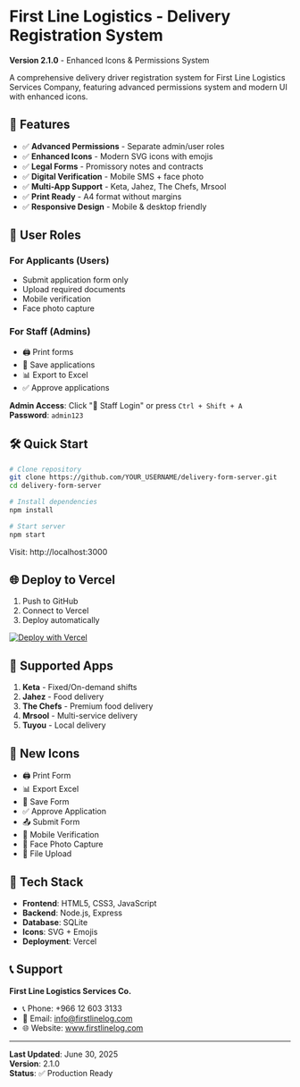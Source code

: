 # First Line Logistics - Delivery Registration System

**Version 2.1.0** - Enhanced Icons & Permissions System

A comprehensive delivery driver registration system for First Line Logistics Services Company, featuring advanced permissions system and modern UI with enhanced icons.

## 🚀 Features

- ✅ **Advanced Permissions** - Separate admin/user roles
- ✅ **Enhanced Icons** - Modern SVG icons with emojis
- ✅ **Legal Forms** - Promissory notes and contracts
- ✅ **Digital Verification** - Mobile SMS + face photo
- ✅ **Multi-App Support** - Keta, Jahez, The Chefs, Mrsool
- ✅ **Print Ready** - A4 format without margins
- ✅ **Responsive Design** - Mobile & desktop friendly

## 🔐 User Roles

### For Applicants (Users)
- Submit application form only
- Upload required documents
- Mobile verification
- Face photo capture

### For Staff (Admins)
- 🖨️ Print forms
- 💾 Save applications  
- 📊 Export to Excel
- ✅ Approve applications

**Admin Access**: Click "🔐 Staff Login" or press `Ctrl + Shift + A`  
**Password**: `admin123`

## 🛠️ Quick Start

```bash
# Clone repository
git clone https://github.com/YOUR_USERNAME/delivery-form-server.git
cd delivery-form-server

# Install dependencies
npm install

# Start server
npm start
```

Visit: http://localhost:3000

## 🌐 Deploy to Vercel

1. Push to GitHub
2. Connect to Vercel
3. Deploy automatically

[![Deploy with Vercel](https://vercel.com/button)](https://vercel.com/new/clone?repository-url=https://github.com/YOUR_USERNAME/delivery-form-server)

## 📱 Supported Apps

1. **Keta** - Fixed/On-demand shifts
2. **Jahez** - Food delivery
3. **The Chefs** - Premium food delivery  
4. **Mrsool** - Multi-service delivery
5. **Tuyou** - Local delivery

## 🎨 New Icons

- 🖨️ Print Form
- 📊 Export Excel
- 💾 Save Form
- ✅ Approve Application
- 📤 Submit Form
- 📱 Mobile Verification
- 📸 Face Photo Capture
- 📄 File Upload

## 🔧 Tech Stack

- **Frontend**: HTML5, CSS3, JavaScript
- **Backend**: Node.js, Express
- **Database**: SQLite
- **Icons**: SVG + Emojis
- **Deployment**: Vercel

## 📞 Support

**First Line Logistics Services Co.**
- 📞 Phone: +966 12 603 3133
- 📧 Email: info@firstlinelog.com
- 🌐 Website: www.firstlinelog.com

---

**Last Updated**: June 30, 2025  
**Version**: 2.1.0  
**Status**: ✅ Production Ready
